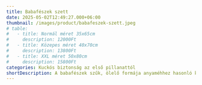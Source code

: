 ```yaml
---
title: Babafészek szett
date: 2025-05-02T12:49:27.000+06:00
thumbnail: /images/product/babafeszek-szett.jpeg
# table:
#   - title: Normál méret 35x65cm
#     description: 12000Ft
#   - title: Közepes méret 40x70cm
#     description: 13800Ft
#   - title: XXL méret 50x80cm
#     description: 15800Ft
categories: Kuckós biztonság az első pillanattól
shortDescription: A babafészek szűk, ölelő formája anyaméhhez hasonló környezetet teremt, ami megnyugtatja a babát és segíti a pihentető alvást. A szett tartalmazza a babafészket, párnát és takarót – mindent, amire a kényelmes pihenéshez szükség van.
---
```




